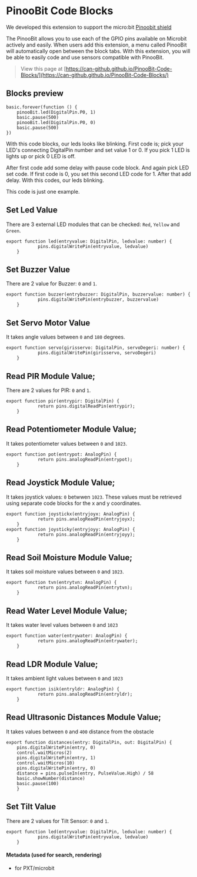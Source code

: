 # PinooBit Code Blocks

We developed this extension to support the micro:bit [Pinoobit shield](https://www.pinoo.io/pages/pinoobit?_pos=1&_sid=55f283fe6&_ss=r)

The PinooBit allows you to use each of the GPIO pins available on Microbit actively and easily.
When users add this extension, a menu called PinooBit will automatically open between the block tabs.
With this extension, you will be able to easily code and use sensors compatible with PinooBit.


> View this page at [https://can-github.github.io/PinooBit-Code-Blocks/](https://can-github.github.io/PinooBit-Code-Blocks/)

## Blocks preview

```
basic.forever(function () {
    pinooBit.led(DigitalPin.P0, 1)
    basic.pause(500)
    pinooBit.led(DigitalPin.P0, 0)
    basic.pause(500)
})
```

With this code blocks, our leds looks like blinking. First code is; pick your LED's connecting DigitalPin number and set value 1 or 0. If you pick 1 LED is lights up or pick 0 LED is off.

After first code add some delay with pause code block. And again pick LED set code. If first code is 0, you set this second LED code for 1. After that add delay. With this codes, our leds blinking.

This code is just one example. 


## Set Led Value

There are 3 external LED modules that can be checked: `Red`, `Yellow` and `Green`.

```
export function led(entryvalue: DigitalPin, ledvalue: number) {
            pins.digitalWritePin(entryvalue, ledvalue)
    }
```


## Set Buzzer Value

There are 2 value for Buzzer: `0` and `1`.

```
export function buzzer(entrybuzzer: DigitalPin, buzzervalue: number) {
            pins.digitalWritePin(entrybuzzer, buzzervalue)
    }
```

## Set Servo Motor Value

It takes angle values between `0` and `180` degrees.

```
export function servo(girisservo: DigitalPin, servoDegeri: number) {
            pins.digitalWritePin(girisservo, servoDegeri)
    }
```

## Read PIR Module Value;

There are 2 values for PIR: `0` and `1`.

```
export function pir(entrypir: DigitalPin) {
            return pins.digitalReadPin(entrypir);
    }
```

## Read Potentiometer Module Value;

It takes potentiometer values between `0` and `1023`.

```
export function pot(entrypot: AnalogPin) {
            return pins.analogReadPin(entrypot);
    }
```

## Read Joystick Module Value;

It takes joystick values: `0` betwwen `1023`. These values must be retrieved using separate code blocks for the x and y coordinates.

```
export function joystickx(entryjoyx: AnalogPin) {
            return pins.analogReadPin(entryjoyx);
    }
export function joysticky(entryjoyy: AnalogPin) {
            return pins.analogReadPin(entryjoyy);
    }
```

## Read Soil Moisture Module Value;

It takes soil moisture values between `0` and `1023`.   

```
export function tvn(entrytvn: AnalogPin) {
            return pins.analogReadPin(entrytvn);
    }
```

## Read Water Level Module Value;

It takes water level values between `0` and `1023`

```
export function water(entrywater: AnalogPin) {
            return pins.analogReadPin(entrywater);
    }
```

## Read LDR Module Value;

It takes ambient light values between `0` and `1023` 

```
export function isik(entryldr: AnalogPin) {
            return pins.analogReadPin(entryldr);
    }
```

## Read Ultrasonic Distances Module Value;

It takes values between `0` and `400` distance from the obstacle

```
export function distances(entry: DigitalPin, out: DigitalPin) {
    pins.digitalWritePin(entry, 0)
    control.waitMicros(2)
    pins.digitalWritePin(entry, 1)
    control.waitMicros(10)
    pins.digitalWritePin(entry, 0)
    distance = pins.pulseIn(entry, PulseValue.High) / 58
    basic.showNumber(distance)
    basic.pause(100)
    }
 ```
 
 ## Set Tilt Value

There are 2 values for Tilt Sensor: `0` and `1`.

```
export function led(entryvalue: DigitalPin, ledvalue: number) {
            pins.digitalWritePin(entryvalue, ledvalue)
    }
```

#### Metadata (used for search, rendering)

* for PXT/microbit
